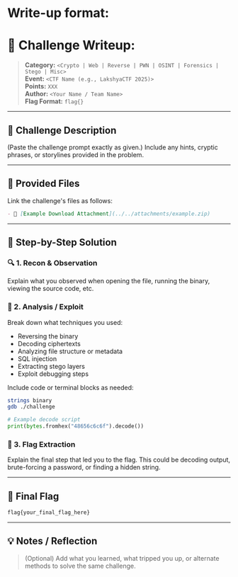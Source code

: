 # Write-up format:

# 🧩 Challenge Writeup: <Challenge Name>

> **Category:** `<Crypto | Web | Reverse | PWN | OSINT | Forensics | Stego | Misc>`  
> **Event:** `<CTF Name (e.g., LakshyaCTF 2025)>`  
> **Points:** `XXX`  
> **Author:** `<Your Name / Team Name>`  
> **Flag Format:** `flag{}`

---

## 🧠 Challenge Description
(Paste the challenge prompt exactly as given.)
Include any hints, cryptic phrases, or storylines provided in the problem.

---

## 📁 Provided Files  

Link the challenge's files as follows:
```md
- 🔗 [Example Download Attachment](../../attachments/example.zip)
```
---

## 🧩 Step-by-Step Solution

### 🔍 1. Recon & Observation

Explain what you observed when opening the file, running the binary, viewing the source code, etc.

### 🔧 2. Analysis / Exploit

Break down what techniques you used:
- Reversing the binary
- Decoding ciphertexts
- Analyzing file structure or metadata
- SQL injection
- Extracting stego layers
- Exploit debugging steps

Include code or terminal blocks as needed:

```bash
strings binary
gdb ./challenge
```

```python
# Example decode script
print(bytes.fromhex("48656c6c6f").decode())
```

### 🧩 3. Flag Extraction

Explain the final step that led you to the flag. This could be decoding output, brute-forcing a password, or finding a hidden string.

---

## 🏁 Final Flag
```txt
flag{your_final_flag_here}
```

---

## 💡 Notes / Reflection
> (Optional) Add what you learned, what tripped you up, or alternate methods to solve the same challenge.